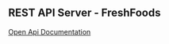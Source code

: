 ## REST API Server - FreshFoods

[Open Api Documentation](http://localhost:8080/swagger-ui/index.html)
